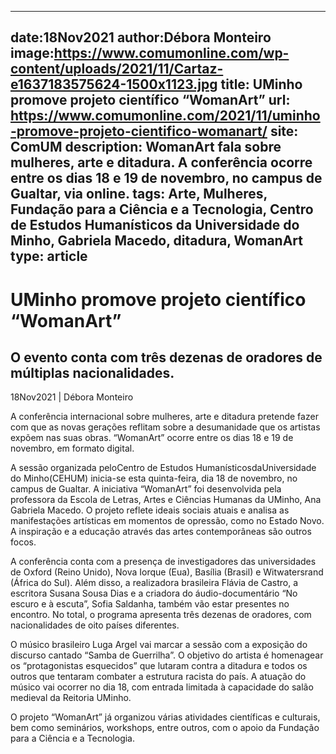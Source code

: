 
---
date:18Nov2021
author:Débora Monteiro
image:https://www.comumonline.com/wp-content/uploads/2021/11/Cartaz-e1637183575624-1500x1123.jpg
title: UMinho promove projeto científico “WomanArt”
url: https://www.comumonline.com/2021/11/uminho-promove-projeto-cientifico-womanart/
site: ComUM
description: WomanArt fala sobre mulheres, arte e ditadura. A conferência ocorre entre os dias 18 e 19 de novembro, no campus de Gualtar, via online.
tags: Arte, Mulheres, Fundação para a Ciência e a Tecnologia, Centro de Estudos Humanísticos da Universidade do Minho, Gabriela Macedo, ditadura, WomanArt
type: article
---


# UMinho promove projeto científico “WomanArt”

## O evento conta com três dezenas de oradores de múltiplas nacionalidades.

18Nov2021 | Débora Monteiro

A conferência internacional sobre mulheres, arte e ditadura pretende fazer com que as novas gerações reflitam sobre a desumanidade que os artistas expõem nas suas obras. “WomanArt” ocorre entre os dias 18 e 19 de novembro, em formato digital.

A sessão organizada peloCentro de Estudos HumanísticosdaUniversidade do Minho(CEHUM) inicia-se esta quinta-feira, dia 18 de novembro, no campus de Gualtar. A iniciativa “WomanArt” foi desenvolvida pela professora da Escola de Letras, Artes e Ciências Humanas da UMinho, Ana Gabriela Macedo. O projeto reflete ideais sociais atuais e analisa as manifestações artísticas em momentos de opressão, como no Estado Novo. A inspiração e a educação através das artes contemporâneas são outros focos.

A conferência conta com a presença de investigadores das universidades de Oxford (Reino Unido), Nova Iorque (Eua), Basília (Brasil) e Witwatersrand (África do Sul). Além disso, a realizadora brasileira Flávia de Castro, a escritora Susana Sousa Dias e a criadora do áudio-documentário “No escuro e à escuta”, Sofia Saldanha, também vão estar presentes no encontro. No total, o programa apresenta três dezenas de oradores, com nacionalidades de oito países diferentes.

O músico brasileiro Luga Argel vai marcar a sessão com a exposição do discurso cantado “Samba de Guerrilha”. O objetivo do artista é homenagear os “protagonistas esquecidos” que lutaram contra a ditadura e todos os outros que tentaram combater a estrutura racista do país. A atuação do músico vai ocorrer no dia 18, com entrada limitada à capacidade do salão medieval da Reitoria UMinho.

O projeto “WomanArt” já organizou várias atividades científicas e culturais, bem como seminários, workshops, entre outros, com o apoio da Fundação para a Ciência e a Tecnologia.

